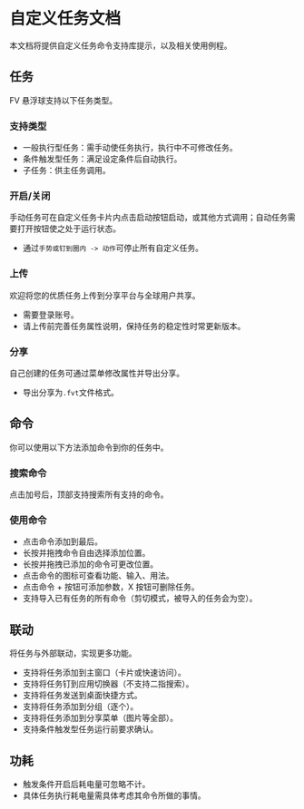 # 自定义任务文档
本文档将提供自定义任务命令支持库提示，以及相关使用例程。

## 任务

FV 悬浮球支持以下任务类型。

### 支持类型

* 一般执行型任务：需手动使任务执行，执行中不可修改任务。
* 条件触发型任务：满足设定条件后自动执行。
* 子任务：供主任务调用。

### 开启/关闭

手动任务可在自定义任务卡片内点击启动按钮启动，或其他方式调用；自动任务需要打开按钮使之处于运行状态。

* 通过`手势或钉到圈内 -> 动作`可停止所有自定义任务。

### 上传

欢迎将您的优质任务上传到分享平台与全球用户共享。

* 需要登录账号。
* 请上传前完善任务属性说明，保持任务的稳定性时常更新版本。

### 分享

自己创建的任务可通过菜单修改属性并导出分享。

* 导出分享为`.fvt`文件格式。

## 命令

你可以使用以下方法添加命令到你的任务中。

### 搜索命令

点击加号后，顶部支持搜索所有支持的命令。

### 使用命令

* 点击命令添加到最后。
* 长按并拖拽命令自由选择添加位置。
* 长按并拖拽已添加的命令可更改位置。
* 点击命令的图标可查看功能、输入、用法。
* 点击命令 + 按钮可添加参数，X 按钮可删除任务。
* 支持导入已有任务的所有命令（剪切模式，被导入的任务会为空）。

## 联动

将任务与外部联动，实现更多功能。

* 支持将任务添加到主窗口（卡片或快速访问）。
* 支持将任务钉到应用切换器（不支持二指搜索）。
* 支持将任务发送到桌面快捷方式。
* 支持将任务添加到分组（逐个）。
* 支持将任务添加到分享菜单（图片等全部）。
* 支持条件触发型任务运行前要求确认。

## 功耗
* 触发条件开启后耗电量可忽略不计。
* 具体任务执行耗电量需具体考虑其命令所做的事情。